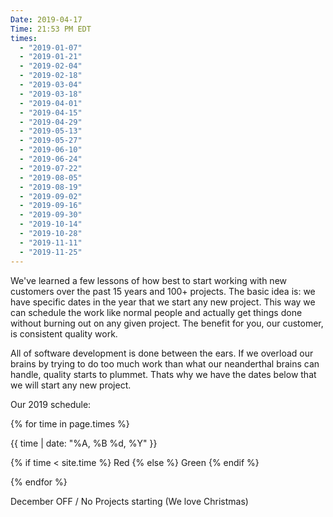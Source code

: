 ```yaml
---
Date: 2019-04-17
Time: 21:53 PM EDT
times:
  - "2019-01-07"
  - "2019-01-21"
  - "2019-02-04"
  - "2019-02-18"
  - "2019-03-04"
  - "2019-03-18"
  - "2019-04-01"
  - "2019-04-15"
  - "2019-04-29"
  - "2019-05-13"
  - "2019-05-27"
  - "2019-06-10"
  - "2019-06-24"
  - "2019-07-22"
  - "2019-08-05"
  - "2019-08-19"
  - "2019-09-02"
  - "2019-09-16"
  - "2019-09-30"
  - "2019-10-14"
  - "2019-10-28"
  - "2019-11-11"
  - "2019-11-25"
---
```


We've learned a few lessons of how best to start working with new customers over the past 15 years and 100+ projects. The basic idea is: we have specific dates in the year that we start any new project. This way we can schedule the work like normal people and actually get things done without burning out on any given project. The benefit for you, our customer, is consistent quality work. 

All of software development is done between the ears. If we overload our brains by trying to do too much work than what our neanderthal brains can handle, quality starts to plummet. Thats why we have the dates below that we will start any new project.

Our 2019 schedule:

{% for time in page.times %}

  {{ time | date: "%A, %B %d, %Y" }}

  {% if time < site.time %}
    Red
  {% else %}
    Green
  {% endif %}

{% endfor %}

December OFF / No Projects starting (We love Christmas)
